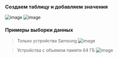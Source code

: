 ### Создаем таблицу и добавляем значения
![image](https://github.com/user-attachments/assets/aafdb9a3-1ebe-454e-9f49-b54432b7b112)
![image](https://github.com/user-attachments/assets/59687b25-ab70-47f7-959e-4b230a9ecfd7)

### Примеры выборки данных

> Только устройства Samsung
![image](https://github.com/user-attachments/assets/6793dd17-4108-40c4-a436-85ca902904bf)

> Устройства с объемом памяти 64 ГБ
![image](https://github.com/user-attachments/assets/a7b28632-bf46-4ea0-8d0a-c0420945bf19)
